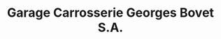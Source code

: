 ---
title: "Garage Carrosserie Georges Bovet S.A."
url: /grolley/garage-carrosserie-georges-bovet-s-a/
shop: Autowerkstatt
---